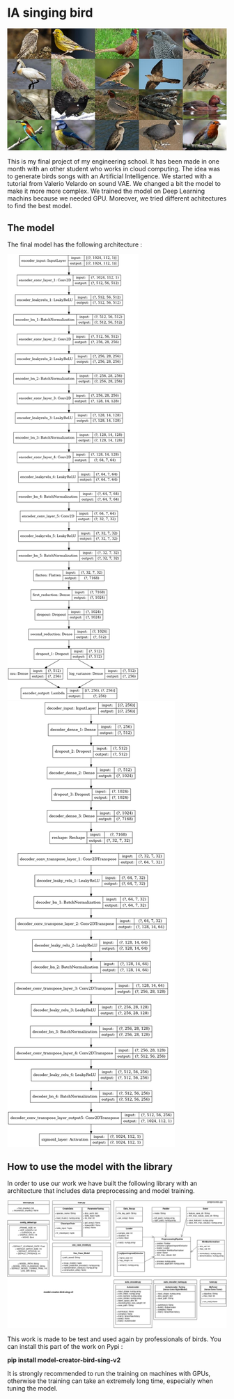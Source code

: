 # IA singing bird

![alt text](readme_image/intro_image.jpg)

This is my final project of my engineering school. It has been made in one month with an other student
who works in cloud computing. The idea was to generate birds songs with an Artificial Intelligence. We
started with a tutorial from Valerio Velardo on sound VAE. We changed a bit the model to make it more 
more complex. We trained the model on Deep Learning machins because we needed GPU. Moreover, we tried 
different achitectures to find the best model.

## The model

The final model has the following architecture :

![alt text](readme_image/encoder.png)
![alt text](readme_image/decoder.png)

## How to use the model with the library

In order to use our work we have built the following library with an architecture that includes data preprocessing and 
model training.

![alt text](readme_image/Architecture_librairie.drawio.png)

This work is made to be test and used again by professionals of birds. You can install this part of the work on Pypi :

**pip install model-creator-bird-sing-v2**

It is strongly recommended to run the training on machines with GPUs, otherwise the training can take an extremely long time, especially when tuning the model.